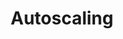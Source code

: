 ---
title: Autoscaling
menu:
  docs_{{ .version }}:
    identifier: guides-druid-autoscaler
    name: Autoscaling
    parent: guides-druid
    weight: 46
menu_name: docs_{{ .version }}
---